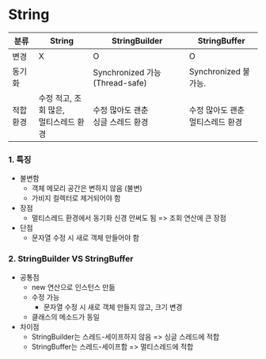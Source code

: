 # String

| 분류     | String                                      | StringBuilder                          | StringBuffer                          |
| -------- | ------------------------------------------- | -------------------------------------- | ------------------------------------- |
| 변경     | X                                           | O                                      | O                                     |
| 동기화   |                                             | Synchronized 가능 (Thread-safe)        | Synchronized 불가능.                  |
| 적합환경 | 수정 적고, 조회 많은, <br />멀티스레드 환경 | 수정 많아도 괜춘<br />싱글 스레드 환경 | 수정 많아도 괜춘<br />멀티스레드 환경 |



### 1. 특징

- 불변함
  - 객체 메모리 공간은 변하지 않음 (불변)
  - 가비지 컬렉터로 제거되어야 함
- 장점
  - 멀티스레드 환경에서 동기화 신경 안써도 됨 => 조회 연산에 큰 장점
- 단점
  - 문자열 수정 시 새로 객체 만들어야 함



### 2. StringBuilder VS StringBuffer 

- 공통점
  - new 연산으로 인스턴스 만듦
  - 수정 가능
    - 문자열 수정 시 새로 객체 만들지 않고, 크기 변경
  - 클래스의 메소드가 동일
- 차이점
  - StringBuilder는 스레드-세이프하지 않음 => 싱글 스레드에 적합
  - StringBuffer는 스레드-세이프함 => 멀티스레드에 적합
